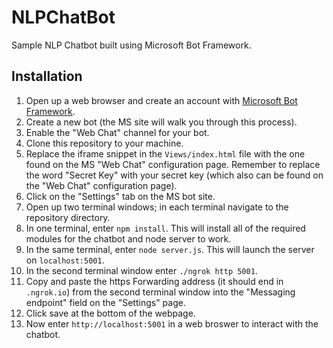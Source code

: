 # NLPChatBot

Sample NLP Chatbot built using Microsoft Bot Framework.

## Installation

1. Open up a web browser and create an account with [Microsoft Bot Framework](https://dev.botframework.com/).
2. Create a new bot (the MS site will walk you through this process).
3. Enable the "Web Chat" channel for your bot.
4. Clone this repository to your machine.
5. Replace the iframe snippet in the `Views/index.html` file with the one found on the MS "Web Chat" configuration page. Remember to replace the word "Secret Key" with your secret key (which also can be found on the "Web Chat" configuration page).
6. Click on the "Settings" tab on the MS bot site.
7. Open up two terminal windows; in each terminal navigate to the repository directory.
8. In one terminal, enter `npm install`. This will install all of the required modules for the chatbot and node server to work.
9. In the same terminal, enter `node server.js`. This will launch the server on `localhost:5001`.
9. In the second terminal window enter `./ngrok http 5001`.
9. Copy and paste the https Forwarding address (it should end in `.ngrok.io`) from the second terminal window into the "Messaging endpoint" field on the "Settings" page.
10. Click save at the bottom of the webpage.
11. Now enter `http://localhost:5001` in a web broswer to interact with the chatbot.


